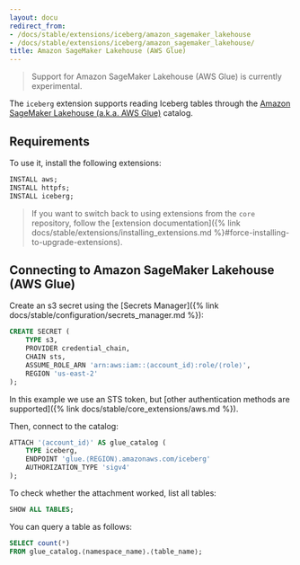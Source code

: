 ```yaml
---
layout: docu
redirect_from:
- /docs/stable/extensions/iceberg/amazon_sagemaker_lakehouse
- /docs/stable/extensions/iceberg/amazon_sagemaker_lakehouse/
title: Amazon SageMaker Lakehouse (AWS Glue)
---
```


> Support for Amazon SageMaker Lakehouse (AWS Glue) is currently experimental.

The `iceberg` extension supports reading Iceberg tables through the [Amazon SageMaker Lakehouse (a.k.a. AWS Glue)](https://aws.amazon.com/sagemaker/lakehouse/) catalog.

## Requirements

To use it, install the following extensions:

```sql
INSTALL aws;
INSTALL httpfs;
INSTALL iceberg;
```

> If you want to switch back to using extensions from the `core` repository,
> follow the [extension documentation]({% link docs/stable/extensions/installing_extensions.md %}#force-installing-to-upgrade-extensions).

## Connecting to Amazon SageMaker Lakehouse (AWS Glue)

Create an s3 secret using the [Secrets Manager]({% link docs/stable/configuration/secrets_manager.md %}):

```sql
CREATE SECRET (
    TYPE s3,
    PROVIDER credential_chain,
    CHAIN sts,
    ASSUME_ROLE_ARN 'arn:aws:iam::⟨account_id⟩:role/⟨role⟩',
    REGION 'us-east-2'
);
```

In this example we use an STS token, but [other authentication methods are supported]({% link docs/stable/core_extensions/aws.md %}).

Then, connect to the catalog:

```sql
ATTACH '⟨account_id⟩' AS glue_catalog (
    TYPE iceberg,
    ENDPOINT 'glue.⟨REGION⟩.amazonaws.com/iceberg'
    AUTHORIZATION_TYPE 'sigv4'
);
```

To check whether the attachment worked, list all tables:

```sql
SHOW ALL TABLES;
```

You can query a table as follows:

```sql
SELECT count(*)
FROM glue_catalog.⟨namespace_name⟩.⟨table_name⟩;
```
